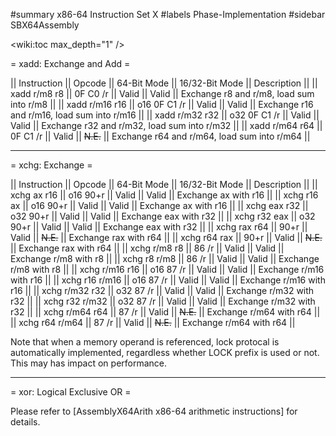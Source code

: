 #summary x86-64 Instruction Set X
#labels Phase-Implementation
#sidebar SBX64Assembly

<wiki:toc max_depth="1" />

= xadd: Exchange and Add =

|| Instruction    || Opcode       || 64-Bit Mode || 16/32-Bit Mode || Description                                 ||
|| xadd r/m8 r8   || 0F C0 /r     || Valid       || Valid          || Exchange r8 and r/m8, load sum into r/m8    ||
|| xadd r/m16 r16 || o16 0F C1 /r || Valid       || Valid          || Exchange r16 and r/m16, load sum into r/m16 ||
|| xadd r/m32 r32 || o32 0F C1 /r || Valid       || Valid          || Exchange r32 and r/m32, load sum into r/m32 ||
|| xadd r/m64 r64 || 0F C1 /r     || Valid       || ~~N.E.~~       || Exchange r64 and r/m64, load sum into r/m64 ||

--------

= xchg: Exchange =

|| Instruction    || Opcode    || 64-Bit Mode || 16/32-Bit Mode || Description     ||
|| xchg ax r16    || o16 90+r  || Valid       || Valid          || Exchange ax with r16 ||
|| xchg r16 ax    || o16 90+r  || Valid       || Valid          || Exchange ax with r16 ||
|| xchg eax r32   || o32 90+r  || Valid       || Valid          || Exchange eax with r32 ||
|| xchg r32 eax   || o32 90+r  || Valid       || Valid          || Exchange eax with r32 ||
|| xchg rax r64   || 90+r      || Valid       || ~~N.E.~~       || Exchange rax with r64 ||
|| xchg r64 rax   || 90+r      || Valid       || ~~N.E.~~       || Exchange rax with r64 ||
|| xchg r/m8 r8   || 86 /r     || Valid       || Valid          || Exchange r/m8 with r8 ||
|| xchg r8 r/m8   || 86 /r     || Valid       || Valid          || Exchange r/m8 with r8   ||
|| xchg r/m16 r16 || o16 87 /r || Valid       || Valid          || Exchange r/m16 with r16 ||
|| xchg r16 r/m16 || o16 87 /r || Valid       || Valid          || Exchange r/m16 with r16 ||
|| xchg r/m32 r32 || o32 87 /r || Valid       || Valid          || Exchange r/m32 with r32 ||
|| xchg r32 r/m32 || o32 87 /r || Valid       || Valid          || Exchange r/m32 with r32 ||
|| xchg r/m64 r64 || 87 /r     || Valid       || ~~N.E.~~       || Exchange r/m64 with r64 ||
|| xchg r64 r/m64 || 87 /r     || Valid       || ~~N.E.~~       || Exchange r/m64 with r64 ||

Note that when a memory operand is referenced, lock protocal is
automatically implemented, regardless whether LOCK prefix is used or
not. This may has impact on performance.

--------

= xor: Logical Exclusive OR = 

Please refer to [AssemblyX64Arith x86-64 arithmetic instructions] for details.

